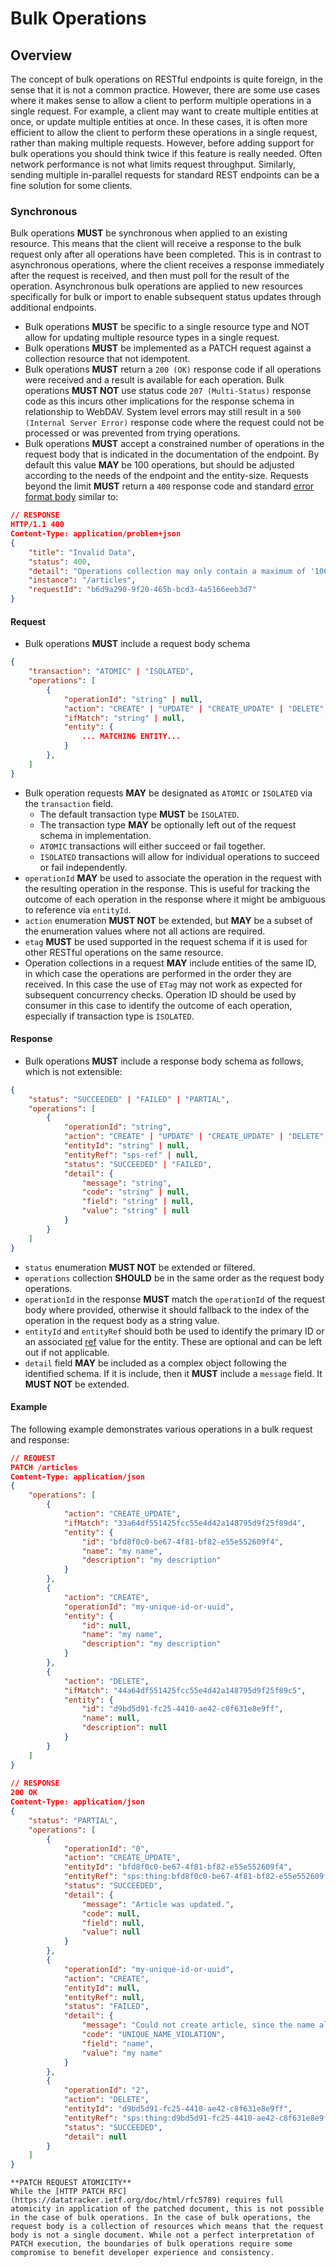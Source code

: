 # Bulk Operations

## Overview

The concept of bulk operations on RESTful endpoints is quite foreign, in the sense that it is not a common practice. However, there are some use cases where it makes sense to allow a client to perform multiple operations in a single request. For example, a client may want to create multiple entities at once, or update multiple entities at once. In these cases, it is often more efficient to allow the client to perform these operations in a single request, rather than making multiple requests. However, before adding support for bulk operations you should think twice if this feature is really needed. Often network performance is not what limits request throughput. Similarly, sending multiple in-parallel requests for standard REST endpoints can be a fine solution for some clients.

### Synchronous

Bulk operations **MUST** be synchronous when applied to an existing resource. This means that the client will receive a response to the bulk request only after all operations have been completed. This is in contrast to asynchronous operations, where the client receives a response immediately after the request is received, and then must poll for the result of the operation. Asynchronous bulk operations are applied to new resources specifically for bulk or import to enable subsequent status updates through additional endpoints.

- Bulk operations **MUST** be specific to a single resource type and NOT allow for updating multiple resource types in a single request.
- Bulk operations **MUST** be implemented as a PATCH request against a collection resource that not idempotent.
- Bulk operations **MUST** return a `200 (OK)` response code if all operations were received and a result is available for each operation. Bulk operations **MUST NOT** use status code `207 (Multi-Status)` response code as this incurs other implications for the response schema in relationship to WebDAV. System level errors may still result in a `500 (Internal Server Error)` response code where the request could not be processed or was prevented from trying operations.
- Bulk operations **MUST** accept a constrained number of operations in the request body that is indicated in the documentation of the endpoint. By default this value **MAY** be 100 operations, but should be adjusted according to the needs of the endpoint and the entity-size. Requests beyond the limit **MUST** return a `400` response code and standard [error format body](errors.md) similar to:
```json
// RESPONSE
HTTP/1.1 400
Content-Type: application/problem+json
{
    "title": "Invalid Data",
    "status": 400,
    "detail": "Operations collection may only contain a maximum of '100' actions per request.",
    "instance": "/articles",
    "requestId": "b6d9a290-9f20-465b-bcd3-4a5166eeb3d7"
}
```

#### Request

- Bulk operations **MUST** include a request body schema 
```json
{
    "transaction": "ATOMIC" | "ISOLATED",                                   // default: "ATOMIC", optional. transactionality of the request
    "operations": [                                                         
        {                                                                   
            "operationId": "string" | null,                                 // optional consumer generated id to associate with the operation for comparison to result.
            "action": "CREATE" | "UPDATE" | "CREATE_UPDATE" | "DELETE",     // indicate intent of operation (can use subset, but do not extend)
            "ifMatch": "string" | null,                                     // if-match is an optional ETag that can be passed for optimistic concurrency
            "entity": {
                ... MATCHING ENTITY...                                      // must match entity schema resource from the collection
            }                                                               // schema on entity is static and not dynamic
        },
    ]
}
```

- Bulk operation requests **MAY** be designated as `ATOMIC` or `ISOLATED` via the `transaction` field.
    - The default transaction type **MUST** be `ISOLATED`.
    - The transaction type **MAY** be optionally left out of the request schema in implementation.
    - `ATOMIC` transactions will either succeed or fail together.
    - `ISOLATED` transactions will allow for individual operations to succeed or fail independently.
- `operationId` **MAY** be used to associate the operation in the request with the resulting operation in the response. This is useful for tracking the outcome of each operation in the response where it might be ambiguous to reference via `entityId`.
- `action` enumeration **MUST NOT** be extended, but **MAY** be a subset of the enumeration values where not all actions are required.
- `etag` **MUST** be used supported in the request schema if it is used for other RESTful operations on the same resource.
- Operation collections in a request **MAY** include entities of the same ID, in which case the operations are performed in the order they are received. In this case the use of `ETag` may not work as expected for subsequent concurrency checks. Operation ID should be used by consumer in this case to identify the outcome of each operation, especially if transaction type is `ISOLATED`.

#### Response

- Bulk operations **MUST** include a response body schema as follows, which is not extensible:
```json
{
    "status": "SUCCEEDED" | "FAILED" | "PARTIAL",                           // overall status of bulk operation, partial indicating 
    "operations": [                                                         // there are some operations that failed and succeeded
        {
            "operationId": "string",                                        // matching operation id from the request body if provided, otherwise use index value as a string
            "action": "CREATE" | "UPDATE" | "CREATE_UPDATE" | "DELETE",     // repeat action type
            "entityId": "string" | null,                                    // the associated id of the entity, if available
            "entityRef": "sps-ref" | null,                                  // the associated sps-ref URN entity, if applicable
            "status": "SUCCEEDED" | "FAILED",                               // status of individual operation
            "detail": {                                                     // optional detail information about the operation, like error details.
                "message": "string",                                        // if detail object is provided, it must include a message
                "code": "string" | null,                                    // codes can be similar to those used in Error Response, or custom for other purposes
                "field": "string" | null,                                   // field indicates an associated field in the entity to highlight
                "value": "string" | null                                    // the value of the associated field highlighted in the detail
            }
        }
    ]
}
```

- `status` enumeration **MUST NOT** be extended or filtered.
- `operations` collection **SHOULD** be in the same order as the request body operations.
- `operationId` in the response **MUST** match the `operationId` of the request body where provided, otherwise it should fallback to the index of the operation in the request body as a string value.
- `entityId` and `entityRef` should both be used to identify the primary ID or an associated [ref](naming.md) value for the entity. These are optional and can be left out if not applicable.
- `detail` field **MAY** be included as a complex object following the identified schema. If it is include, then it **MUST** include a `message` field. It **MUST NOT** be extended.

#### Example

The following example demonstrates various operations in a bulk request and response:

```json
// REQUEST
PATCH /articles
Content-Type: application/json
{
    "operations": [
        {
            "action": "CREATE_UPDATE",
            "ifMatch": "33a64df551425fcc55e4d42a148795d9f25f89d4",
            "entity": {
                "id": "bfd8f0c0-be67-4f81-bf82-e55e552609f4",
                "name": "my name",
                "description": "my description"
            }
        },
        {
            "action": "CREATE",
            "operationId": "my-unique-id-or-uuid", 
            "entity": {
                "id": null,
                "name": "my name",
                "description": "my description"
            }
        },
        {
            "action": "DELETE",
            "ifMatch": "44a64df551425fcc55e4d42a148795d9f25f89c5",     
            "entity": {
                "id": "d9bd5d91-fc25-4410-ae42-c8f631e8e9ff",
                "name": null,
                "description": null
            }
        }
    ]
}
 
// RESPONSE
200 OK
Content-Type: application/json
{
    "status": "PARTIAL",                                 
    "operations": [
        {
            "operationId": "0",
            "action": "CREATE_UPDATE",
            "entityId": "bfd8f0c0-be67-4f81-bf82-e55e552609f4",
            "entityRef": "sps:thing:bfd8f0c0-be67-4f81-bf82-e55e552609f4",
            "status": "SUCCEEDED",                         
            "detail": {
                "message": "Article was updated.",
                "code": null,
                "field": null,
                "value": null
            }
        },
        {
            "operationId": "my-unique-id-or-uuid",
            "action": "CREATE",
            "entityId": null,
            "entityRef": null,
            "status": "FAILED",                         
            "detail": {
                "message": "Could not create article, since the name already exists.",
                "code": "UNIQUE_NAME_VIOLATION",
                "field": "name",
                "value": "my name"
            }  
        },
        {
            "operationId": "2",
            "action": "DELETE",
            "entityId": "d9bd5d91-fc25-4410-ae42-c8f631e8e9ff",
            "entityRef": "sps:thing:d9bd5d91-fc25-4410-ae42-c8f631e8e9ff",
            "status": "SUCCEEDED",                         
            "detail": null
        }
    ]
}
```

```note
**PATCH REQUEST ATOMICITY**
While the [HTTP PATCH RFC](https://datatracker.ietf.org/doc/html/rfc5789) requires full atomicity in application of the patched document, this is not possible in the case of bulk operations. In the case of bulk operations, the request body is a collection of resources which means that the request body is not a single document. While not a perfect interpretation of PATCH execution, the boundaries of bulk operations require some compromise to benefit developer experience and consistency.
```